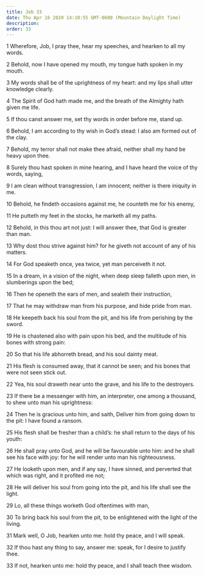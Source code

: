 ```yaml
---
title: Job 33
date: Thu Apr 16 2020 14:10:55 GMT-0600 (Mountain Daylight Time)
description: 
order: 33
---
```


<p>
  1 Wherefore, Job, I pray thee, hear my speeches, and hearken to all my words.
</p>
<p>2 Behold, now I have opened my mouth, my tongue hath spoken in my mouth.</p>
<p>
  3 My words shall be of the uprightness of my heart: and my lips shall utter
  knowledge clearly.
</p>
<p>
  4 The Spirit of God hath made me, and the breath of the Almighty hath given me
  life.
</p>
<p>5 If thou canst answer me, set thy words in order before me, stand up.</p>
<p>
  6 Behold, I am according to thy wish in God&#x2019;s stead: I also am formed
  out of the clay.
</p>
<p>
  7 Behold, my terror shall not make thee afraid, neither shall my hand be heavy
  upon thee.
</p>
<p>
  8 Surely thou hast spoken in mine hearing, and I have heard the voice of thy
  words, saying,
</p>
<p>
  9 I am clean without transgression, I am innocent; neither is there iniquity
  in me.
</p>
<p>10 Behold, he findeth occasions against me, he counteth me for his enemy,</p>
<p>11 He putteth my feet in the stocks, he marketh all my paths.</p>
<p>
  12 Behold, in this thou art not just: I will answer thee, that God is greater
  than man.
</p>
<p>
  13 Why dost thou strive against him? for he giveth not account of any of his
  matters.
</p>
<p>14 For God speaketh once, yea twice, yet man perceiveth it not.</p>
<p>
  15 In a dream, in a vision of the night, when deep sleep falleth upon men, in
  slumberings upon the bed;
</p>
<p>16 Then he openeth the ears of men, and sealeth their instruction,</p>
<p>17 That he may withdraw man from his purpose, and hide pride from man.</p>
<p>
  18 He keepeth back his soul from the pit, and his life from perishing by the
  sword.
</p>
<p>
  19 He is chastened also with pain upon his bed, and the multitude of his bones
  with strong pain:
</p>
<p>20 So that his life abhorreth bread, and his soul dainty meat.</p>
<p>
  21 His flesh is consumed away, that it cannot be seen; and his bones that were
  not seen stick out.
</p>
<p>
  22 Yea, his soul draweth near unto the grave, and his life to the destroyers.
</p>
<p>
  23 If there be a messenger with him, an interpreter, one among a thousand, to
  shew unto man his uprightness:
</p>
<p>
  24 Then he is gracious unto him, and saith, Deliver him from going down to the
  pit: I have found a ransom.
</p>
<p>
  25 His flesh shall be fresher than a child&#x2019;s: he shall return to the
  days of his youth:
</p>
<p>
  26 He shall pray unto God, and he will be favourable unto him: and he shall
  see his face with joy: for he will render unto man his righteousness.
</p>
<p>
  27 He looketh upon men, and if any say, I have sinned, and perverted that
  which was right, and it profited me not;
</p>
<p>
  28 He will deliver his soul from going into the pit, and his life shall see
  the light.
</p>
<p>29 Lo, all these things worketh God oftentimes with man,</p>
<p>
  30 To bring back his soul from the pit, to be enlightened with the light of
  the living.
</p>
<p>31 Mark well, O Job, hearken unto me: hold thy peace, and I will speak.</p>
<p>
  32 If thou hast any thing to say, answer me: speak, for I desire to justify
  thee.
</p>
<p>
  33 If not, hearken unto me: hold thy peace, and I shall teach thee wisdom.
</p>
